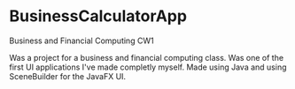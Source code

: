 # BusinessCalculatorApp
Business and Financial Computing CW1

Was a project for a business and financial computing class. Was one of the first UI applications I've made completly myself. Made using Java and using SceneBuilder for the JavaFX UI.
